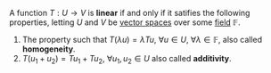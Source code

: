 A function $T : U \to V$ is **linear** if and only if it satifies the following properties, letting $U$ and $V$ be [vector spaces](Linear/Vector%20Space.md) over some [field](Field.md) $\mathbb{F}$.

1. The property such that $T (\lambda u) = \lambda T u$, $\forall u \in U$, $\forall \lambda \in \mathbb{F}$, also called **homogeneity**.
2. $T(u_1 + u_2) = Tu_1 + Tu_2$, $\forall u_1,u_2 \in U$ also called **additivity**.
